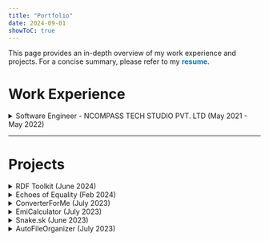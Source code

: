 ```yaml
---
title: "Portfolio"
date: 2024-09-01
showToC: true
---
```


<div class="red-callout">
   This page provides an in-depth overview of my work experience and projects. For a concise summary, please refer to my <a href="/CV.pdf" target="_blank" style="color: #007acc; text-decoration: none; font-weight: bold;">resume</a>.
</div>

<div class="custom-title">
   <h1>Work Experience</h1>
</div>

<details class="work-details">
  <summary class="work-summary">Software Engineer - NCOMPASS TECH STUDIO PVT. LTD (May 2021 - May 2022) 
    <a href="https://ncompass.inc/" target="_blank" class="work-link" style="color: inherit; text-decoration: none;">
      <i class="fas fa-external-link-alt"></i>
    </a>
  </summary>
  <div>
    <p><i class="fas fa-map-marker-alt"></i> <strong>Location:</strong> Chennai, India</p>
    <ul>
      <li>Improved UI/UX for an Android app, increasing downloads by 35% in the Play Store.</li>
      <li>Developed custom components, boosting internal tool adoption by 25%.</li>
      <li>Achieved a 98% bug-free release rate through rigorous test-driven development.</li>
    </ul>
  </div>
</details>


---

<div class="custom-title">
   <h1>Projects</h1>
</div>

<details class="project-details">
  <summary class="project-summary">RDF Toolkit (June 2024) <a href="https://ontology.brickschema.org/" target="_blank" class="project-link"><i class="fas fa-external-link-alt"></i></a></summary>
  <div>
    <p><i class="fas fa-user-tie"></i> <strong>Role:</strong> Contributor</p>
    <ul>
      <li>Integrated search functionality using Fuse.js for the RDF Toolkit, enhancing the data querying experience.</li>
    </ul>
  </div>
</details>

<details class="project-details">
  <summary class="project-summary">Echoes of Equality (Feb 2024) <a href="https://github.com/KrishnanN27/EchoesOfEquality" target="_blank" class="project-link"><i class="fas fa-external-link-alt"></i></a></summary>
  <div>
    <p><i class="fas fa-user-tie"></i> <strong>Role:</strong> Developer</p>
    <ul>
      <li>Created a platform connecting users with mentors, featuring a real-time chat and fundraising campaigns.</li>
    </ul>
  </div>
</details>

<details class="project-details">
  <summary class="project-summary">ConverterForMe (July 2023) <a href="https://github.com/KrishnanN27/Converter4Me" target="_blank" class="project-link"><i class="fas fa-external-link-alt"></i></a></summary>
  <div>
    <p><i class="fas fa-user-tie"></i> <strong>Role:</strong> Developer</p>
    <ul>
      <li>Developed an app for weight measurement conversions, aiding users in adapting to the USA fitness scene.</li>
    </ul>
  </div>
</details>

<details class="project-details">
  <summary class="project-summary">EmiCalculator (July 2023) <a href="https://github.com/KrishnanN27/Emi-Calculator" target="_blank" class="project-link"><i class="fas fa-external-link-alt"></i></a></summary>
  <div>
    <p><i class="fas fa-user-tie"></i> <strong>Role:</strong> Developer</p>
    <ul>
      <li>Designed an EMI Calculator app with responsive design principles, generating PDF reports for loan calculations.</li>
    </ul>
  </div>
</details>

<details class="project-details">
  <summary class="project-summary">Snake.sk (June 2023) <a href="https://github.com/KrishnanN27/Snake-Game" target="_blank" class="project-link"><i class="fas fa-external-link-alt"></i></a></summary>
  <div>
    <p><i class="fas fa-user-tie"></i> <strong>Role:</strong> Developer</p>
    <ul>
      <li>Created a competitive Snake game using Flutter, integrating Firebase for high score tracking.</li>
    </ul>
  </div>
</details>

<details class="project-details">
  <summary class="project-summary">AutoFileOrganizer (July 2023) <a href="https://github.com/KrishnanN27/AutoFileOrganizer" target="_blank" class="project-link"><i class="fas fa-external-link-alt"></i></a></summary>
  <div>
    <p><i class="fas fa-user-tie"></i> <strong>Role:</strong> Developer</p>
    <ul>
      <li>Built a Python script for automated file organization, showcasing expertise in Python and automation.</li>
    </ul>
  </div>
</details>

